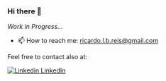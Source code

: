 ### Hi there 👋

*Work in Progress...*

<!--
**ricardobreis/ricardobreis** is a ✨ _special_ ✨ repository because its `README.md` (this file) appears on your GitHub profile.

Here are some ideas to get you started:

- 🔭 I’m currently working on ...
- 🌱 I’m currently learning ...
- 👯 I’m looking to collaborate on ...
- 🤔 I’m looking for help with ...
- 💬 Ask me about ...
- 📫 How to reach me: ...
- 😄 Pronouns: ...
- ⚡ Fun fact: ...
-->

- 📫 How to reach me: ricardo.l.b.reis@gmail.com

Feel free to contact also at:

[![Linkedin](https://i.stack.imgur.com/gVE0j.png) LinkedIn](https://www.linkedin.com/in/ricardobreis/)
